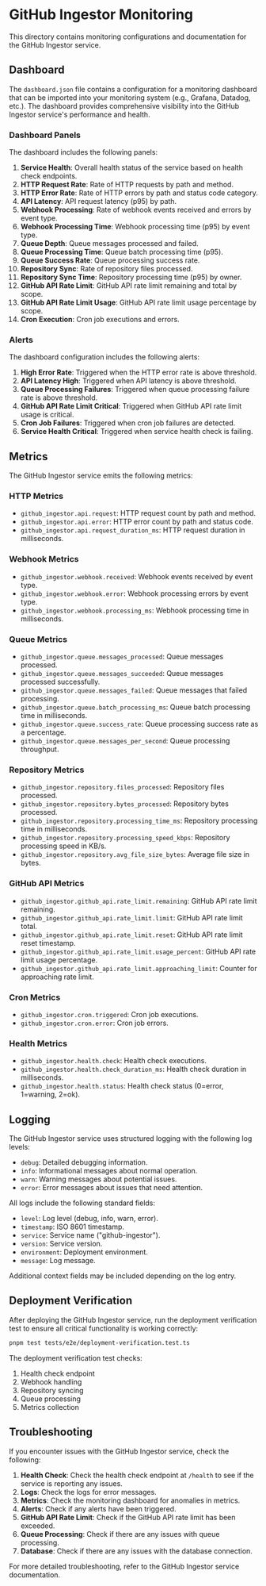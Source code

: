 # GitHub Ingestor Monitoring

This directory contains monitoring configurations and documentation for the GitHub Ingestor service.

## Dashboard

The `dashboard.json` file contains a configuration for a monitoring dashboard that can be imported into your monitoring system (e.g., Grafana, Datadog, etc.). The dashboard provides comprehensive visibility into the GitHub Ingestor service's performance and health.

### Dashboard Panels

The dashboard includes the following panels:

1. **Service Health**: Overall health status of the service based on health check endpoints.
2. **HTTP Request Rate**: Rate of HTTP requests by path and method.
3. **HTTP Error Rate**: Rate of HTTP errors by path and status code category.
4. **API Latency**: API request latency (p95) by path.
5. **Webhook Processing**: Rate of webhook events received and errors by event type.
6. **Webhook Processing Time**: Webhook processing time (p95) by event type.
7. **Queue Depth**: Queue messages processed and failed.
8. **Queue Processing Time**: Queue batch processing time (p95).
9. **Queue Success Rate**: Queue processing success rate.
10. **Repository Sync**: Rate of repository files processed.
11. **Repository Sync Time**: Repository processing time (p95) by owner.
12. **GitHub API Rate Limit**: GitHub API rate limit remaining and total by scope.
13. **GitHub API Rate Limit Usage**: GitHub API rate limit usage percentage by scope.
14. **Cron Execution**: Cron job executions and errors.

### Alerts

The dashboard configuration includes the following alerts:

1. **High Error Rate**: Triggered when the HTTP error rate is above threshold.
2. **API Latency High**: Triggered when API latency is above threshold.
3. **Queue Processing Failures**: Triggered when queue processing failure rate is above threshold.
4. **GitHub API Rate Limit Critical**: Triggered when GitHub API rate limit usage is critical.
5. **Cron Job Failures**: Triggered when cron job failures are detected.
6. **Service Health Critical**: Triggered when service health check is failing.

## Metrics

The GitHub Ingestor service emits the following metrics:

### HTTP Metrics

- `github_ingestor.api.request`: HTTP request count by path and method.
- `github_ingestor.api.error`: HTTP error count by path and status code.
- `github_ingestor.api.request_duration_ms`: HTTP request duration in milliseconds.

### Webhook Metrics

- `github_ingestor.webhook.received`: Webhook events received by event type.
- `github_ingestor.webhook.error`: Webhook processing errors by event type.
- `github_ingestor.webhook.processing_ms`: Webhook processing time in milliseconds.

### Queue Metrics

- `github_ingestor.queue.messages_processed`: Queue messages processed.
- `github_ingestor.queue.messages_succeeded`: Queue messages processed successfully.
- `github_ingestor.queue.messages_failed`: Queue messages that failed processing.
- `github_ingestor.queue.batch_processing_ms`: Queue batch processing time in milliseconds.
- `github_ingestor.queue.success_rate`: Queue processing success rate as a percentage.
- `github_ingestor.queue.messages_per_second`: Queue processing throughput.

### Repository Metrics

- `github_ingestor.repository.files_processed`: Repository files processed.
- `github_ingestor.repository.bytes_processed`: Repository bytes processed.
- `github_ingestor.repository.processing_time_ms`: Repository processing time in milliseconds.
- `github_ingestor.repository.processing_speed_kbps`: Repository processing speed in KB/s.
- `github_ingestor.repository.avg_file_size_bytes`: Average file size in bytes.

### GitHub API Metrics

- `github_ingestor.github_api.rate_limit.remaining`: GitHub API rate limit remaining.
- `github_ingestor.github_api.rate_limit.limit`: GitHub API rate limit total.
- `github_ingestor.github_api.rate_limit.reset`: GitHub API rate limit reset timestamp.
- `github_ingestor.github_api.rate_limit.usage_percent`: GitHub API rate limit usage percentage.
- `github_ingestor.github_api.rate_limit.approaching_limit`: Counter for approaching rate limit.

### Cron Metrics

- `github_ingestor.cron.triggered`: Cron job executions.
- `github_ingestor.cron.error`: Cron job errors.

### Health Metrics

- `github_ingestor.health.check`: Health check executions.
- `github_ingestor.health.check_duration_ms`: Health check duration in milliseconds.
- `github_ingestor.health.status`: Health check status (0=error, 1=warning, 2=ok).

## Logging

The GitHub Ingestor service uses structured logging with the following log levels:

- `debug`: Detailed debugging information.
- `info`: Informational messages about normal operation.
- `warn`: Warning messages about potential issues.
- `error`: Error messages about issues that need attention.

All logs include the following standard fields:

- `level`: Log level (debug, info, warn, error).
- `timestamp`: ISO 8601 timestamp.
- `service`: Service name ("github-ingestor").
- `version`: Service version.
- `environment`: Deployment environment.
- `message`: Log message.

Additional context fields may be included depending on the log entry.

## Deployment Verification

After deploying the GitHub Ingestor service, run the deployment verification test to ensure all critical functionality is working correctly:

```bash
pnpm test tests/e2e/deployment-verification.test.ts
```

The deployment verification test checks:

1. Health check endpoint
2. Webhook handling
3. Repository syncing
4. Queue processing
5. Metrics collection

## Troubleshooting

If you encounter issues with the GitHub Ingestor service, check the following:

1. **Health Check**: Check the health check endpoint at `/health` to see if the service is reporting any issues.
2. **Logs**: Check the logs for error messages.
3. **Metrics**: Check the monitoring dashboard for anomalies in metrics.
4. **Alerts**: Check if any alerts have been triggered.
5. **GitHub API Rate Limit**: Check if the GitHub API rate limit has been exceeded.
6. **Queue Processing**: Check if there are any issues with queue processing.
7. **Database**: Check if there are any issues with the database connection.

For more detailed troubleshooting, refer to the GitHub Ingestor service documentation.